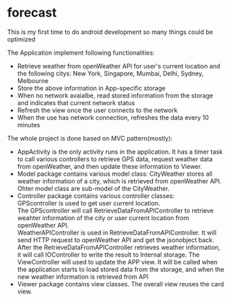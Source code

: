 # forecast
This is my first time to do android development so many things could be optimized 

The Application implement following functionalities:
* Retrieve weather from openWeather API for user's current location and the following citys: New York, Singapore, Mumbai, Delhi, Sydney, Melbourne
* Store the above information in App-specific storage
* When no network avaialbe, read stored information from the storage and indicates that current network status
* Refresh the view once the user connects to the network
* When the use has network connection, refreshes the data every 10 minutes


The whole project is done based on MVC pattern(mostly):
* AppActivity is the only activity runs in the application. It has a timer task to call various controllers to retrieve GPS data, request weather data from openWeather, and then update these information to Viewer.
* Model package contains various model class: CityWeather stores all weather information of a city, which is retrieved from openWeather API. Ohter model class are sub-model of the CityWeather.
* Controller package contains various controller classes:  
GPScontroller is used to get user current location.  
The GPScontroller will call RetrieveDataFromAPIController to retrieve weahter information of the city or user current location from openWeather API.  
WeatherAPIController is used in RetrieveDataFromAPIController. It will send HTTP request to openWeather API and get the jsonobject back.   
After the RetrieveDataFromAPIController retrieves weather information, it will call IOController to write the result to Internal storage. 
The ViewController will used to update the APP view. It will be called when the application starts to load stored data from the storage, and when the new weather information is retrieved from API  
* Viewer package contains view classes. The overall view reuses the card view.
